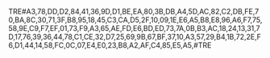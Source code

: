 TRE#A3,78,DD,D2,84,41,36,9D,D1,BE,EA,80,3B,DB,A4,5D,AC,82,C2,DB,FE,70,BA,8C,30,71,3F,B8,95,18,45,C3,CA,D5,2F,10,09,1E,E6,A5,B8,E8,96,A6,F7,75,58,9E,C9,F7,EF,01,73,F9,A3,65,AE,FD,E6,BD,ED,73,7A,0B,B3,AC,18,24,13,31,7D,17,76,39,36,44,78,C1,CE,32,D7,25,69,9B,67,BF,37,10,A3,57,29,B4,1B,72,2E,F6,D1,44,14,58,FC,0C,07,E4,E0,23,B8,A2,AF,C4,85,E5,A5,#TRE
